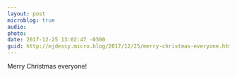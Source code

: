 ```yaml
---
layout: post
microblog: true
audio: 
photo: 
date: 2017-12-25 13:02:47 -0500
guid: http://mjdescy.micro.blog/2017/12/25/merry-christmas-everyone.html
---
```

Merry Christmas everyone!
